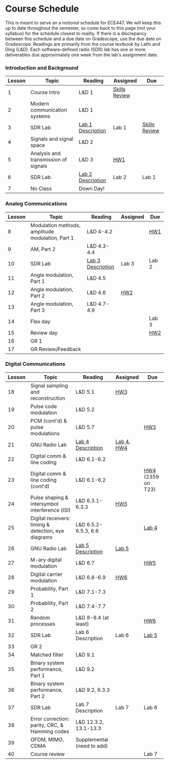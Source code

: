 # Course Schedule

This is meant to serve an a _notional_ schedule for ECE447. We will keep this up to date throughout the semester, so come back to this page (not your syllabus) for the schedule closest to reality. If there is a discrepancy between this schedule and a due date on Gradescope, use the due date on Gradescope. Readings are primarily from the course textbook by Lathi and Ding (L&D). Each software-defined radio (SDR) lab has one or more deliverables due approximately one week from the lab's assignment date. 

 ### Introduction and Background  
| Lesson | Topic | Reading | Assigned | Due |
|----------|----------|----------|----------|----------|
| 1 | Course Intro | L&D 1 | [Skills Review](HW/SkillsReview.md) |  |
| 2 | Modern communication systems | L&D 1 |  |  |
| 3 | SDR Lab | [Lab 1 Description](labs/Lab1) |  Lab 1  | [Skills Review](HW/SkillsReview.md) |
| 4 | Signals and signal space | L&D 2 |    |  |
| 5 | Analysis and transmission of signals | L&D 3 |  [HW1](HW/HW1)  |  |
| 6 | SDR Lab | [Lab 2 Description](labs/Lab2) |  Lab 2  | Lab 1 |
| 7 | No Class | Down Day! |  |  |

### Analog Communications
| Lesson | Topic | Reading | Assigned | Due |
|----------|----------|----------|----------|----------|
| 8 | Modulation methods, amplitude modulation, Part 1 | L&D 4-4.2 |  | [HW1](HW/HW1) |
| 9 | AM, Part 2 | L&D 4.3-4.4 |  |  |
| 10 | SDR Lab | [Lab 3 Description](labs/Lab3) |  Lab 3  | Lab 2 |
| 11 | Angle modulation, Part 1 | L&D 4.5 |  |  |
| 12 | Angle modulation, Part 2 | L&D 4.6 |  [HW2](HW/HW2)  |  |
| 13 | Angle modulation, Part 3 | L&D 4.7-4.9 |  |  |
| 14 | Flex day |  |  | Lab 3   |
| 15 | Review day |  |  | [HW2](HW/HW2) |
| 16 | GR 1 |  |  |  |
| 17 | GR Review/Feedback |  |    |  |

### Digital Communications
| Lesson | Topic | Reading | Assigned | Due |
|----------|----------|----------|----------|----------|
| 18 | Signal sampling and reconstruction | L&D 5.1 | [HW3](HW/HW3) |  |
| 19 | Pulse code modulation | L&D 5.2 |  |  |
| 20 | PCM (cont'd) & pulse modulations | L&D 5.7 |  | [HW3](HW/HW3) |
| 21 | GNU Radio Lab | [Lab 4 Description](labs/Lab4) |  [Lab 4](labs/Lab4), [HW4](HW/HW4)  |  |
| 22 | Digital comm & line coding | L&D 6.1-6.2 |  |  |
| 23 | Digital comm & line coding (cont'd) | L&D 6.1-6.2 |  | [HW4](HW/HW4) (2359 on T23) |
| 24 | Pulse shaping & intersymbol interference (ISI) | L&D 6.3.1-6.3.3 | [HW5](HW/HW5) | |
| 25 | Digital receivers: timing & detection, eye diagrams | L&D 6.5.2-6.5.3, 6.6 | | [Lab 4](labs/Lab4) |
| 26 | GNU Radio Lab | [Lab 5 Description](labs/Lab5.md) | [Lab 5](labs/Lab5.md) |  |
| 27 | M-ary digital modulation | L&D 6.7 |  | [HW5](HW/HW5) |
| 28 | Digital carrier modulation | L&D 6.8-6.9 | [HW6](HW/HW6) |  |
| 29 | Probability, Part 1 | L&D 7.1-7.3 |  |  |
| 30 | Probability, Part 2 | L&D 7.4-7.7 |  |  |
| 31 | Random processes | L&D 8-8.4 (at least) |  | [HW6](HW/HW6) |
| 32 | SDR Lab | Lab 6 Description |  Lab 6  | [Lab 5](labs/Lab5.md) |
| 33 | GR 2 |  |  |  |
| 34 | Matched filter | L&D 9.1 |  |  |
| 35 | Binary system performance, Part 1 | L&D 9.2 |  |  |
| 36 | Binary system performance, Part 2 | L&D 9.2, 9.3.3 |  |  |  |
| 37 | SDR Lab | Lab 7 Description |  Lab 7  | Lab 6 |
| 38 | Error correction: parity, CRC, & Hamming codes | L&D 12.3.2, 13.1-13.3 |  |  |
| 39 | OFDM, MIMO, CDMA | Supplemental (need to add) |  |  |
| 40 | Course review |  |  | Lab 7 |
